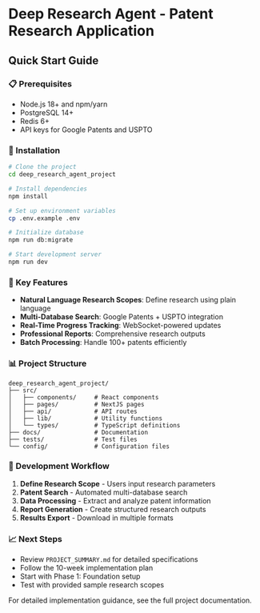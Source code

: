 
# Deep Research Agent - Patent Research Application

## Quick Start Guide

### 📋 Prerequisites
- Node.js 18+ and npm/yarn
- PostgreSQL 14+
- Redis 6+
- API keys for Google Patents and USPTO

### 🚀 Installation
```bash
# Clone the project
cd deep_research_agent_project

# Install dependencies
npm install

# Set up environment variables
cp .env.example .env

# Initialize database
npm run db:migrate

# Start development server
npm run dev
```

### 🎯 Key Features
- **Natural Language Research Scopes**: Define research using plain language
- **Multi-Database Search**: Google Patents + USPTO integration
- **Real-Time Progress Tracking**: WebSocket-powered updates
- **Professional Reports**: Comprehensive research outputs
- **Batch Processing**: Handle 100+ patents efficiently

### 📊 Project Structure
```
deep_research_agent_project/
├── src/
│   ├── components/     # React components
│   ├── pages/          # NextJS pages
│   ├── api/            # API routes
│   ├── lib/            # Utility functions
│   └── types/          # TypeScript definitions
├── docs/               # Documentation
├── tests/              # Test files
└── config/             # Configuration files
```

### 🔧 Development Workflow
1. **Define Research Scope** - Users input research parameters
2. **Patent Search** - Automated multi-database search
3. **Data Processing** - Extract and analyze patent information
4. **Report Generation** - Create structured research outputs
5. **Results Export** - Download in multiple formats

### 📈 Next Steps
- Review `PROJECT_SUMMARY.md` for detailed specifications
- Follow the 10-week implementation plan
- Start with Phase 1: Foundation setup
- Test with provided sample research scopes

For detailed implementation guidance, see the full project documentation.
